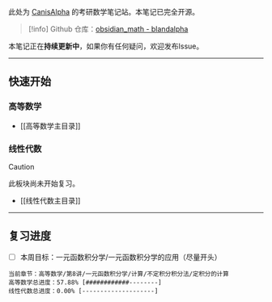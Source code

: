此处为 [CanisAlpha](https://github.com/BlandAlpha) 的考研数学笔记站。本笔记已完全开源。

> [!info] 
> Github 仓库：[obsidian_math - blandalpha](https://github.com/BlandAlpha/obsidian_math)

本笔记正在**持续更新中**，如果你有任何疑问，欢迎发布Issue。

---

## 快速开始

### 高等数学

- [[高等数学主目录]]

### 线性代数

> [!caution] 
> 此板块尚未开始复习。

- [[线性代数主目录]]

---

## 复习进度

- [ ] 本周目标：一元函数积分学/一元函数积分学的应用（尽量开头）

```
当前章节：高等数学/第8讲/一元函数积分学/计算/不定积分积分法/定积分的计算
高等数学总进度：57.88% [############--------]
线性代数总进度：0.00% [--------------------]
```
